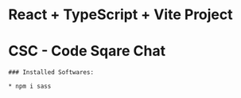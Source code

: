 # React + TypeScript + Vite Project

# CSC - Code Sqare Chat
```
### Installed Softwares:

* npm i sass
